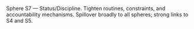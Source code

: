 Sphere S7 — Status/Discipline. Tighten routines, constraints, and accountability mechanisms. Spillover broadly to all spheres; strong links to S4 and S5. 